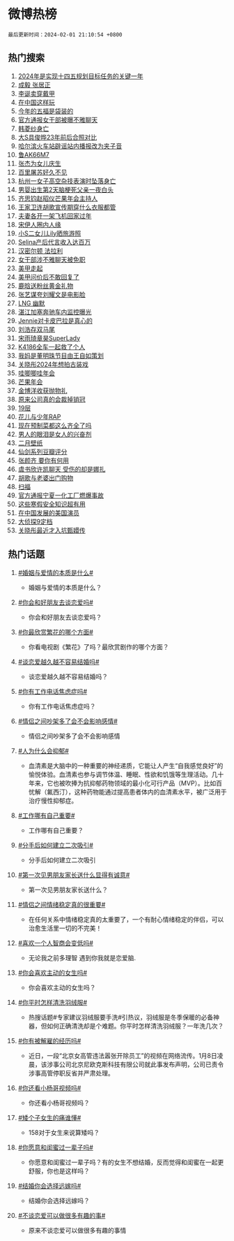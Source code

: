 # 微博热榜

`最后更新时间：2024-02-01 21:10:54 +0800`

## 热门搜索

1. [2024年是实现十四五规划目标任务的关键一年](https://m.weibo.cn/search?containerid=100103type%3D1%26t%3D10%26q%3D%232024%E5%B9%B4%E6%98%AF%E5%AE%9E%E7%8E%B0%E5%8D%81%E5%9B%9B%E4%BA%94%E8%A7%84%E5%88%92%E7%9B%AE%E6%A0%87%E4%BB%BB%E5%8A%A1%E7%9A%84%E5%85%B3%E9%94%AE%E4%B8%80%E5%B9%B4%23&stream_entry_id=51&isnewpage=1&extparam=seat%3D1%26stream_entry_id%3D51%26pos%3D0%26c_type%3D51%26dgr%3D0%26cate%3D10103%26filter_type%3Drealtimehot%26q%3D%25232024%25E5%25B9%25B4%25E6%2598%25AF%25E5%25AE%259E%25E7%258E%25B0%25E5%258D%2581%25E5%259B%259B%25E4%25BA%2594%25E8%25A7%2584%25E5%2588%2592%25E7%259B%25AE%25E6%25A0%2587%25E4%25BB%25BB%25E5%258A%25A1%25E7%259A%2584%25E5%2585%25B3%25E9%2594%25AE%25E4%25B8%2580%25E5%25B9%25B4%2523%26display_time%3D1706793052%26pre_seqid%3D170679305284691663791)
1. [成毅 张居正](https://m.weibo.cn/search?containerid=100103type%3D1%26t%3D10%26q%3D%E6%88%90%E6%AF%85+%E5%BC%A0%E5%B1%85%E6%AD%A3&stream_entry_id=31&isnewpage=1&extparam=seat%3D1%26dgr%3D0%26band_rank%3D1%26stream_entry_id%3D31%26flag%3D1%26lcate%3D5001%26realpos%3D1%26c_type%3D31%26q%3D%25E6%2588%2590%25E6%25AF%2585%2520%25E5%25BC%25A0%25E5%25B1%2585%25E6%25AD%25A3%26pos%3D0%26cate%3D5001%26filter_type%3Drealtimehot%26display_time%3D1706793052%26pre_seqid%3D170679305284691663791)
1. [李诞卖穿戴甲](https://m.weibo.cn/search?containerid=100103type%3D1%26t%3D10%26q%3D%23%E6%9D%8E%E8%AF%9E%E5%8D%96%E7%A9%BF%E6%88%B4%E7%94%B2%23&stream_entry_id=31&isnewpage=1&extparam=seat%3D1%26dgr%3D0%26band_rank%3D2%26stream_entry_id%3D31%26flag%3D1%26lcate%3D5001%26realpos%3D2%26c_type%3D31%26q%3D%2523%25E6%259D%258E%25E8%25AF%259E%25E5%258D%2596%25E7%25A9%25BF%25E6%2588%25B4%25E7%2594%25B2%2523%26pos%3D1%26cate%3D5001%26filter_type%3Drealtimehot%26display_time%3D1706793052%26pre_seqid%3D170679305284691663791)
1. [在中国这样玩](https://m.weibo.cn/search?containerid=100103type%3D1%26t%3D10%26q%3D%23%E5%9C%A8%E4%B8%AD%E5%9B%BD%E8%BF%99%E6%A0%B7%E7%8E%A9%23&stream_entry_id=31&isnewpage=1&extparam=seat%3D1%26dgr%3D0%26band_rank%3D3%26stream_entry_id%3D31%26flag%3D1%26lcate%3D5001%26realpos%3D3%26c_type%3D31%26q%3D%2523%25E5%259C%25A8%25E4%25B8%25AD%25E5%259B%25BD%25E8%25BF%2599%25E6%25A0%25B7%25E7%258E%25A9%2523%26pos%3D2%26cate%3D5001%26filter_type%3Drealtimehot%26display_time%3D1706793052%26pre_seqid%3D170679305284691663791)
1. [今年的五福是袋装的](https://m.weibo.cn/search?containerid=100103type%3D1%26t%3D10%26q%3D%23%E4%BB%8A%E5%B9%B4%E7%9A%84%E4%BA%94%E7%A6%8F%E6%98%AF%E8%A2%8B%E8%A3%85%E7%9A%84%23&stream_entry_id=31&isnewpage=1&extparam=seat%3D1%26adid%3D221925%26band_rank%3D4%26is_ad_pos%3D1%26dgr%3D0%26lcate%3D5001%26pos%3D3%26c_type%3D31%26topic_ad%3D1%26cate%3D5001%26q%3D%2523%25E4%25BB%258A%25E5%25B9%25B4%25E7%259A%2584%25E4%25BA%2594%25E7%25A6%258F%25E6%2598%25AF%25E8%25A2%258B%25E8%25A3%2585%25E7%259A%2584%2523%26filter_type%3Drealtimehot%26stream_entry_id%3D31%26display_time%3D1706793052%26pre_seqid%3D170679305284691663791)
1. [官方通报女干部被曝不雅聊天](https://m.weibo.cn/search?containerid=100103type%3D1%26t%3D10%26q%3D%23%E5%AE%98%E6%96%B9%E9%80%9A%E6%8A%A5%E5%A5%B3%E5%B9%B2%E9%83%A8%E8%A2%AB%E6%9B%9D%E4%B8%8D%E9%9B%85%E8%81%8A%E5%A4%A9%23&stream_entry_id=31&isnewpage=1&extparam=seat%3D1%26dgr%3D0%26band_rank%3D4%26stream_entry_id%3D31%26flag%3D2%26lcate%3D5001%26realpos%3D4%26c_type%3D31%26q%3D%2523%25E5%25AE%2598%25E6%2596%25B9%25E9%2580%259A%25E6%258A%25A5%25E5%25A5%25B3%25E5%25B9%25B2%25E9%2583%25A8%25E8%25A2%25AB%25E6%259B%259D%25E4%25B8%258D%25E9%259B%2585%25E8%2581%258A%25E5%25A4%25A9%2523%26pos%3D4%26cate%3D5001%26filter_type%3Drealtimehot%26display_time%3D1706793052%26pre_seqid%3D170679305284691663791)
1. [韩菱纱身亡](https://m.weibo.cn/search?containerid=100103type%3D1%26t%3D10%26q%3D%23%E9%9F%A9%E8%8F%B1%E7%BA%B1%E8%BA%AB%E4%BA%A1%23&stream_entry_id=31&isnewpage=1&extparam=seat%3D1%26dgr%3D0%26band_rank%3D5%26stream_entry_id%3D31%26flag%3D2%26lcate%3D5001%26realpos%3D5%26c_type%3D31%26q%3D%2523%25E9%259F%25A9%25E8%258F%25B1%25E7%25BA%25B1%25E8%25BA%25AB%25E4%25BA%25A1%2523%26pos%3D5%26cate%3D5001%26filter_type%3Drealtimehot%26display_time%3D1706793052%26pre_seqid%3D170679305284691663791)
1. [大S具俊晔23年前后合照对比](https://m.weibo.cn/search?containerid=100103type%3D1%26t%3D10%26q%3D%23%E5%A4%A7S%E5%85%B7%E4%BF%8A%E6%99%9423%E5%B9%B4%E5%89%8D%E5%90%8E%E5%90%88%E7%85%A7%E5%AF%B9%E6%AF%94%23&stream_entry_id=31&isnewpage=1&extparam=seat%3D1%26dgr%3D0%26band_rank%3D6%26stream_entry_id%3D31%26flag%3D1%26lcate%3D5001%26realpos%3D6%26c_type%3D31%26q%3D%2523%25E5%25A4%25A7S%25E5%2585%25B7%25E4%25BF%258A%25E6%2599%259423%25E5%25B9%25B4%25E5%2589%258D%25E5%2590%258E%25E5%2590%2588%25E7%2585%25A7%25E5%25AF%25B9%25E6%25AF%2594%2523%26pos%3D6%26cate%3D5001%26filter_type%3Drealtimehot%26display_time%3D1706793052%26pre_seqid%3D170679305284691663791)
1. [哈尔滨火车站辟谣站内播报改为夹子音](https://m.weibo.cn/search?containerid=100103type%3D1%26t%3D10%26q%3D%23%E5%93%88%E5%B0%94%E6%BB%A8%E7%81%AB%E8%BD%A6%E7%AB%99%E8%BE%9F%E8%B0%A3%E7%AB%99%E5%86%85%E6%92%AD%E6%8A%A5%E6%94%B9%E4%B8%BA%E5%A4%B9%E5%AD%90%E9%9F%B3%23&stream_entry_id=31&isnewpage=1&extparam=seat%3D1%26adid%3D222136%26dgr%3D0%26band_rank%3D7%26stream_entry_id%3D31%26is_ad_pos%3D1%26lcate%3D5001%26c_type%3D31%26q%3D%2523%25E5%2593%2588%25E5%25B0%2594%25E6%25BB%25A8%25E7%2581%25AB%25E8%25BD%25A6%25E7%25AB%2599%25E8%25BE%259F%25E8%25B0%25A3%25E7%25AB%2599%25E5%2586%2585%25E6%2592%25AD%25E6%258A%25A5%25E6%2594%25B9%25E4%25B8%25BA%25E5%25A4%25B9%25E5%25AD%2590%25E9%259F%25B3%2523%26pos%3D7%26cate%3D5001%26filter_type%3Drealtimehot%26display_time%3D1706793052%26pre_seqid%3D170679305284691663791)
1. [鲁AK66M7](https://m.weibo.cn/search?containerid=100103type%3D1%26t%3D10%26q%3D%23%E9%B2%81AK66M7%23&stream_entry_id=31&isnewpage=1&extparam=seat%3D1%26dgr%3D0%26band_rank%3D7%26stream_entry_id%3D31%26flag%3D2%26lcate%3D5001%26realpos%3D7%26c_type%3D31%26q%3D%2523%25E9%25B2%2581AK66M7%2523%26pos%3D8%26cate%3D5001%26filter_type%3Drealtimehot%26display_time%3D1706793052%26pre_seqid%3D170679305284691663791)
1. [张杰为女儿庆生](https://m.weibo.cn/search?containerid=100103type%3D1%26t%3D10%26q%3D%23%E5%BC%A0%E6%9D%B0%E4%B8%BA%E5%A5%B3%E5%84%BF%E5%BA%86%E7%94%9F%23&stream_entry_id=31&isnewpage=1&extparam=seat%3D1%26dgr%3D0%26band_rank%3D8%26stream_entry_id%3D31%26flag%3D1%26lcate%3D5001%26realpos%3D8%26c_type%3D31%26q%3D%2523%25E5%25BC%25A0%25E6%259D%25B0%25E4%25B8%25BA%25E5%25A5%25B3%25E5%2584%25BF%25E5%25BA%2586%25E7%2594%259F%2523%26pos%3D9%26cate%3D5001%26filter_type%3Drealtimehot%26display_time%3D1706793052%26pre_seqid%3D170679305284691663791)
1. [百里屠苏好久不见](https://m.weibo.cn/search?containerid=100103type%3D1%26t%3D10%26q%3D%23%E7%99%BE%E9%87%8C%E5%B1%A0%E8%8B%8F%E5%A5%BD%E4%B9%85%E4%B8%8D%E8%A7%81%23&stream_entry_id=31&isnewpage=1&extparam=seat%3D1%26dgr%3D0%26band_rank%3D9%26stream_entry_id%3D31%26flag%3D2%26lcate%3D5001%26realpos%3D9%26c_type%3D31%26q%3D%2523%25E7%2599%25BE%25E9%2587%258C%25E5%25B1%25A0%25E8%258B%258F%25E5%25A5%25BD%25E4%25B9%2585%25E4%25B8%258D%25E8%25A7%2581%2523%26pos%3D10%26cate%3D5001%26filter_type%3Drealtimehot%26display_time%3D1706793052%26pre_seqid%3D170679305284691663791)
1. [杭州一女子高空杂技表演时坠落身亡](https://m.weibo.cn/search?containerid=100103type%3D1%26t%3D10%26q%3D%23%E6%9D%AD%E5%B7%9E%E4%B8%80%E5%A5%B3%E5%AD%90%E9%AB%98%E7%A9%BA%E6%9D%82%E6%8A%80%E8%A1%A8%E6%BC%94%E6%97%B6%E5%9D%A0%E8%90%BD%E8%BA%AB%E4%BA%A1%23&stream_entry_id=31&isnewpage=1&extparam=seat%3D1%26dgr%3D0%26band_rank%3D10%26stream_entry_id%3D31%26flag%3D0%26lcate%3D5001%26realpos%3D10%26c_type%3D31%26q%3D%2523%25E6%259D%25AD%25E5%25B7%259E%25E4%25B8%2580%25E5%25A5%25B3%25E5%25AD%2590%25E9%25AB%2598%25E7%25A9%25BA%25E6%259D%2582%25E6%258A%2580%25E8%25A1%25A8%25E6%25BC%2594%25E6%2597%25B6%25E5%259D%25A0%25E8%2590%25BD%25E8%25BA%25AB%25E4%25BA%25A1%2523%26pos%3D11%26cate%3D5001%26filter_type%3Drealtimehot%26display_time%3D1706793052%26pre_seqid%3D170679305284691663791)
1. [男婴出生第2天脑梗死父亲一夜白头](https://m.weibo.cn/search?containerid=100103type%3D1%26t%3D10%26q%3D%23%E7%94%B7%E5%A9%B4%E5%87%BA%E7%94%9F%E7%AC%AC2%E5%A4%A9%E8%84%91%E6%A2%97%E6%AD%BB%E7%88%B6%E4%BA%B2%E4%B8%80%E5%A4%9C%E7%99%BD%E5%A4%B4%23&stream_entry_id=31&isnewpage=1&extparam=seat%3D1%26dgr%3D0%26band_rank%3D11%26stream_entry_id%3D31%26flag%3D2%26lcate%3D5001%26realpos%3D11%26c_type%3D31%26q%3D%2523%25E7%2594%25B7%25E5%25A9%25B4%25E5%2587%25BA%25E7%2594%259F%25E7%25AC%25AC2%25E5%25A4%25A9%25E8%2584%2591%25E6%25A2%2597%25E6%25AD%25BB%25E7%2588%25B6%25E4%25BA%25B2%25E4%25B8%2580%25E5%25A4%259C%25E7%2599%25BD%25E5%25A4%25B4%2523%26pos%3D12%26cate%3D5001%26filter_type%3Drealtimehot%26display_time%3D1706793052%26pre_seqid%3D170679305284691663791)
1. [齐思钧赵昭仪芒果年会主持人](https://m.weibo.cn/search?containerid=100103type%3D1%26t%3D10%26q%3D%23%E9%BD%90%E6%80%9D%E9%92%A7%E8%B5%B5%E6%98%AD%E4%BB%AA%E8%8A%92%E6%9E%9C%E5%B9%B4%E4%BC%9A%E4%B8%BB%E6%8C%81%E4%BA%BA%23&stream_entry_id=31&isnewpage=1&extparam=seat%3D1%26dgr%3D0%26band_rank%3D12%26stream_entry_id%3D31%26flag%3D1%26lcate%3D5001%26realpos%3D12%26c_type%3D31%26q%3D%2523%25E9%25BD%2590%25E6%2580%259D%25E9%2592%25A7%25E8%25B5%25B5%25E6%2598%25AD%25E4%25BB%25AA%25E8%258A%2592%25E6%259E%259C%25E5%25B9%25B4%25E4%25BC%259A%25E4%25B8%25BB%25E6%258C%2581%25E4%25BA%25BA%2523%26pos%3D13%26cate%3D5001%26filter_type%3Drealtimehot%26display_time%3D1706793052%26pre_seqid%3D170679305284691663791)
1. [王家卫连胡歌宣传期穿什么衣服都管](https://m.weibo.cn/search?containerid=100103type%3D1%26t%3D10%26q%3D%23%E7%8E%8B%E5%AE%B6%E5%8D%AB%E8%BF%9E%E8%83%A1%E6%AD%8C%E5%AE%A3%E4%BC%A0%E6%9C%9F%E7%A9%BF%E4%BB%80%E4%B9%88%E8%A1%A3%E6%9C%8D%E9%83%BD%E7%AE%A1%23&stream_entry_id=31&isnewpage=1&extparam=seat%3D1%26dgr%3D0%26band_rank%3D13%26stream_entry_id%3D31%26flag%3D1%26lcate%3D5001%26realpos%3D13%26c_type%3D31%26q%3D%2523%25E7%258E%258B%25E5%25AE%25B6%25E5%258D%25AB%25E8%25BF%259E%25E8%2583%25A1%25E6%25AD%258C%25E5%25AE%25A3%25E4%25BC%25A0%25E6%259C%259F%25E7%25A9%25BF%25E4%25BB%2580%25E4%25B9%2588%25E8%25A1%25A3%25E6%259C%258D%25E9%2583%25BD%25E7%25AE%25A1%2523%26pos%3D14%26cate%3D5001%26filter_type%3Drealtimehot%26display_time%3D1706793052%26pre_seqid%3D170679305284691663791)
1. [夫妻各开一架飞机回家过年](https://m.weibo.cn/search?containerid=100103type%3D1%26t%3D10%26q%3D%23%E5%A4%AB%E5%A6%BB%E5%90%84%E5%BC%80%E4%B8%80%E6%9E%B6%E9%A3%9E%E6%9C%BA%E5%9B%9E%E5%AE%B6%E8%BF%87%E5%B9%B4%23&stream_entry_id=31&isnewpage=1&extparam=seat%3D1%26dgr%3D0%26band_rank%3D14%26stream_entry_id%3D31%26flag%3D32768%26lcate%3D5001%26realpos%3D14%26c_type%3D31%26q%3D%2523%25E5%25A4%25AB%25E5%25A6%25BB%25E5%2590%2584%25E5%25BC%2580%25E4%25B8%2580%25E6%259E%25B6%25E9%25A3%259E%25E6%259C%25BA%25E5%259B%259E%25E5%25AE%25B6%25E8%25BF%2587%25E5%25B9%25B4%2523%26pos%3D15%26cate%3D5001%26filter_type%3Drealtimehot%26display_time%3D1706793052%26pre_seqid%3D170679305284691663791)
1. [宋伊人圈内人缘](https://m.weibo.cn/search?containerid=100103type%3D1%26t%3D10%26q%3D%23%E5%AE%8B%E4%BC%8A%E4%BA%BA%E5%9C%88%E5%86%85%E4%BA%BA%E7%BC%98%23&stream_entry_id=31&isnewpage=1&extparam=seat%3D1%26dgr%3D0%26band_rank%3D15%26stream_entry_id%3D31%26flag%3D1%26lcate%3D5001%26realpos%3D15%26c_type%3D31%26q%3D%2523%25E5%25AE%258B%25E4%25BC%258A%25E4%25BA%25BA%25E5%259C%2588%25E5%2586%2585%25E4%25BA%25BA%25E7%25BC%2598%2523%26pos%3D16%26cate%3D5001%26filter_type%3Drealtimehot%26display_time%3D1706793052%26pre_seqid%3D170679305284691663791)
1. [小S二女儿Lily晒旅游照](https://m.weibo.cn/search?containerid=100103type%3D1%26t%3D10%26q%3D%23%E5%B0%8FS%E4%BA%8C%E5%A5%B3%E5%84%BFLily%E6%99%92%E6%97%85%E6%B8%B8%E7%85%A7%23&stream_entry_id=31&isnewpage=1&extparam=seat%3D1%26dgr%3D0%26band_rank%3D16%26stream_entry_id%3D31%26flag%3D1%26lcate%3D5001%26realpos%3D16%26c_type%3D31%26q%3D%2523%25E5%25B0%258FS%25E4%25BA%258C%25E5%25A5%25B3%25E5%2584%25BFLily%25E6%2599%2592%25E6%2597%2585%25E6%25B8%25B8%25E7%2585%25A7%2523%26pos%3D17%26cate%3D5001%26filter_type%3Drealtimehot%26display_time%3D1706793052%26pre_seqid%3D170679305284691663791)
1. [Selina产后代言收入达百万](https://m.weibo.cn/search?containerid=100103type%3D1%26t%3D10%26q%3D%23Selina%E4%BA%A7%E5%90%8E%E4%BB%A3%E8%A8%80%E6%94%B6%E5%85%A5%E8%BE%BE%E7%99%BE%E4%B8%87%23&stream_entry_id=31&isnewpage=1&extparam=seat%3D1%26dgr%3D0%26band_rank%3D17%26stream_entry_id%3D31%26flag%3D1%26lcate%3D5001%26realpos%3D17%26c_type%3D31%26q%3D%2523Selina%25E4%25BA%25A7%25E5%2590%258E%25E4%25BB%25A3%25E8%25A8%2580%25E6%2594%25B6%25E5%2585%25A5%25E8%25BE%25BE%25E7%2599%25BE%25E4%25B8%2587%2523%26pos%3D18%26cate%3D5001%26filter_type%3Drealtimehot%26display_time%3D1706793052%26pre_seqid%3D170679305284691663791)
1. [汉密尔顿 法拉利](https://m.weibo.cn/search?containerid=100103type%3D1%26t%3D10%26q%3D%E6%B1%89%E5%AF%86%E5%B0%94%E9%A1%BF+%E6%B3%95%E6%8B%89%E5%88%A9&stream_entry_id=31&isnewpage=1&extparam=seat%3D1%26dgr%3D0%26band_rank%3D18%26stream_entry_id%3D31%26flag%3D1%26lcate%3D5001%26realpos%3D18%26c_type%3D31%26q%3D%25E6%25B1%2589%25E5%25AF%2586%25E5%25B0%2594%25E9%25A1%25BF%2520%25E6%25B3%2595%25E6%258B%2589%25E5%2588%25A9%26pos%3D19%26cate%3D5001%26filter_type%3Drealtimehot%26display_time%3D1706793052%26pre_seqid%3D170679305284691663791)
1. [女干部涉不雅聊天被免职](https://m.weibo.cn/search?containerid=100103type%3D1%26t%3D10%26q%3D%23%E5%A5%B3%E5%B9%B2%E9%83%A8%E6%B6%89%E4%B8%8D%E9%9B%85%E8%81%8A%E5%A4%A9%E8%A2%AB%E5%85%8D%E8%81%8C%23&stream_entry_id=31&isnewpage=1&extparam=seat%3D1%26dgr%3D0%26band_rank%3D19%26stream_entry_id%3D31%26flag%3D1%26lcate%3D5001%26realpos%3D19%26c_type%3D31%26q%3D%2523%25E5%25A5%25B3%25E5%25B9%25B2%25E9%2583%25A8%25E6%25B6%2589%25E4%25B8%258D%25E9%259B%2585%25E8%2581%258A%25E5%25A4%25A9%25E8%25A2%25AB%25E5%2585%258D%25E8%2581%258C%2523%26pos%3D20%26cate%3D5001%26filter_type%3Drealtimehot%26display_time%3D1706793052%26pre_seqid%3D170679305284691663791)
1. [美甲走起](https://m.weibo.cn/search?containerid=100103type%3D1%26t%3D10%26q%3D%E7%BE%8E%E7%94%B2%E8%B5%B0%E8%B5%B7&stream_entry_id=31&isnewpage=1&extparam=seat%3D1%26dgr%3D0%26band_rank%3D20%26stream_entry_id%3D31%26flag%3D1%26lcate%3D5001%26realpos%3D20%26c_type%3D31%26q%3D%25E7%25BE%258E%25E7%2594%25B2%25E8%25B5%25B0%25E8%25B5%25B7%26pos%3D21%26cate%3D5001%26filter_type%3Drealtimehot%26display_time%3D1706793052%26pre_seqid%3D170679305284691663791)
1. [美甲问价后不敢回复了](https://m.weibo.cn/search?containerid=100103type%3D1%26t%3D10%26q%3D%E7%BE%8E%E7%94%B2%E9%97%AE%E4%BB%B7%E5%90%8E%E4%B8%8D%E6%95%A2%E5%9B%9E%E5%A4%8D%E4%BA%86&stream_entry_id=31&isnewpage=1&extparam=seat%3D1%26dgr%3D0%26band_rank%3D21%26stream_entry_id%3D31%26flag%3D0%26lcate%3D5001%26realpos%3D21%26c_type%3D31%26q%3D%25E7%25BE%258E%25E7%2594%25B2%25E9%2597%25AE%25E4%25BB%25B7%25E5%2590%258E%25E4%25B8%258D%25E6%2595%25A2%25E5%259B%259E%25E5%25A4%258D%25E4%25BA%2586%26pos%3D22%26cate%3D5001%26filter_type%3Drealtimehot%26display_time%3D1706793052%26pre_seqid%3D170679305284691663791)
1. [鹿晗送粉丝黄金礼物](https://m.weibo.cn/search?containerid=100103type%3D1%26t%3D10%26q%3D%23%E9%B9%BF%E6%99%97%E9%80%81%E7%B2%89%E4%B8%9D%E9%BB%84%E9%87%91%E7%A4%BC%E7%89%A9%23&stream_entry_id=31&isnewpage=1&extparam=seat%3D1%26dgr%3D0%26band_rank%3D22%26stream_entry_id%3D31%26flag%3D0%26lcate%3D5001%26realpos%3D22%26c_type%3D31%26q%3D%2523%25E9%25B9%25BF%25E6%2599%2597%25E9%2580%2581%25E7%25B2%2589%25E4%25B8%259D%25E9%25BB%2584%25E9%2587%2591%25E7%25A4%25BC%25E7%2589%25A9%2523%26pos%3D23%26cate%3D5001%26filter_type%3Drealtimehot%26display_time%3D1706793052%26pre_seqid%3D170679305284691663791)
1. [张艺谋夸刘耀文是电影脸](https://m.weibo.cn/search?containerid=100103type%3D1%26t%3D10%26q%3D%23%E5%BC%A0%E8%89%BA%E8%B0%8B%E5%A4%B8%E5%88%98%E8%80%80%E6%96%87%E6%98%AF%E7%94%B5%E5%BD%B1%E8%84%B8%23&stream_entry_id=31&isnewpage=1&extparam=seat%3D1%26dgr%3D0%26band_rank%3D23%26stream_entry_id%3D31%26flag%3D1%26lcate%3D5001%26realpos%3D23%26c_type%3D31%26q%3D%2523%25E5%25BC%25A0%25E8%2589%25BA%25E8%25B0%258B%25E5%25A4%25B8%25E5%2588%2598%25E8%2580%2580%25E6%2596%2587%25E6%2598%25AF%25E7%2594%25B5%25E5%25BD%25B1%25E8%2584%25B8%2523%26pos%3D24%26cate%3D5001%26filter_type%3Drealtimehot%26display_time%3D1706793052%26pre_seqid%3D170679305284691663791)
1. [LNG 幽默](https://m.weibo.cn/search?containerid=100103type%3D1%26t%3D10%26q%3DLNG+%E5%B9%BD%E9%BB%98&stream_entry_id=31&isnewpage=1&extparam=seat%3D1%26dgr%3D0%26band_rank%3D24%26stream_entry_id%3D31%26flag%3D1%26lcate%3D5001%26realpos%3D24%26c_type%3D31%26q%3DLNG%2520%25E5%25B9%25BD%25E9%25BB%2598%26pos%3D25%26cate%3D5001%26filter_type%3Drealtimehot%26display_time%3D1706793052%26pre_seqid%3D170679305284691663791)
1. [湛江加塞奔驰车内监控曝光](https://m.weibo.cn/search?containerid=100103type%3D1%26t%3D10%26q%3D%23%E6%B9%9B%E6%B1%9F%E5%8A%A0%E5%A1%9E%E5%A5%94%E9%A9%B0%E8%BD%A6%E5%86%85%E7%9B%91%E6%8E%A7%E6%9B%9D%E5%85%89%23&stream_entry_id=31&isnewpage=1&extparam=seat%3D1%26dgr%3D0%26band_rank%3D25%26stream_entry_id%3D31%26flag%3D0%26lcate%3D5001%26realpos%3D25%26c_type%3D31%26q%3D%2523%25E6%25B9%259B%25E6%25B1%259F%25E5%258A%25A0%25E5%25A1%259E%25E5%25A5%2594%25E9%25A9%25B0%25E8%25BD%25A6%25E5%2586%2585%25E7%259B%2591%25E6%258E%25A7%25E6%259B%259D%25E5%2585%2589%2523%26pos%3D26%26cate%3D5001%26filter_type%3Drealtimehot%26display_time%3D1706793052%26pre_seqid%3D170679305284691663791)
1. [Jennie对卡皮巴拉是真心的](https://m.weibo.cn/search?containerid=100103type%3D1%26t%3D10%26q%3D%23Jennie%E5%AF%B9%E5%8D%A1%E7%9A%AE%E5%B7%B4%E6%8B%89%E6%98%AF%E7%9C%9F%E5%BF%83%E7%9A%84%23&stream_entry_id=31&isnewpage=1&extparam=seat%3D1%26dgr%3D0%26band_rank%3D26%26stream_entry_id%3D31%26flag%3D1%26lcate%3D5001%26realpos%3D26%26c_type%3D31%26q%3D%2523Jennie%25E5%25AF%25B9%25E5%258D%25A1%25E7%259A%25AE%25E5%25B7%25B4%25E6%258B%2589%25E6%2598%25AF%25E7%259C%259F%25E5%25BF%2583%25E7%259A%2584%2523%26pos%3D27%26cate%3D5001%26filter_type%3Drealtimehot%26display_time%3D1706793052%26pre_seqid%3D170679305284691663791)
1. [刘浩存双马尾](https://m.weibo.cn/search?containerid=100103type%3D1%26t%3D10%26q%3D%E5%88%98%E6%B5%A9%E5%AD%98%E5%8F%8C%E9%A9%AC%E5%B0%BE&stream_entry_id=31&isnewpage=1&extparam=seat%3D1%26dgr%3D0%26band_rank%3D27%26stream_entry_id%3D31%26flag%3D0%26lcate%3D5001%26realpos%3D27%26c_type%3D31%26q%3D%25E5%2588%2598%25E6%25B5%25A9%25E5%25AD%2598%25E5%258F%258C%25E9%25A9%25AC%25E5%25B0%25BE%26pos%3D28%26cate%3D5001%26filter_type%3Drealtimehot%26display_time%3D1706793052%26pre_seqid%3D170679305284691663791)
1. [宋雨琦章昊SuperLady](https://m.weibo.cn/search?containerid=100103type%3D1%26t%3D10%26q%3D%E5%AE%8B%E9%9B%A8%E7%90%A6%E7%AB%A0%E6%98%8ASuperLady&stream_entry_id=31&isnewpage=1&extparam=seat%3D1%26dgr%3D0%26band_rank%3D28%26stream_entry_id%3D31%26flag%3D1%26lcate%3D5001%26realpos%3D28%26c_type%3D31%26q%3D%25E5%25AE%258B%25E9%259B%25A8%25E7%2590%25A6%25E7%25AB%25A0%25E6%2598%258ASuperLady%26pos%3D29%26cate%3D5001%26filter_type%3Drealtimehot%26display_time%3D1706793052%26pre_seqid%3D170679305284691663791)
1. [K4186全车一起救了个人](https://m.weibo.cn/search?containerid=100103type%3D1%26t%3D10%26q%3D%23K4186%E5%85%A8%E8%BD%A6%E4%B8%80%E8%B5%B7%E6%95%91%E4%BA%86%E4%B8%AA%E4%BA%BA%23&stream_entry_id=31&isnewpage=1&extparam=seat%3D1%26dgr%3D0%26band_rank%3D29%26stream_entry_id%3D31%26flag%3D32768%26lcate%3D5001%26realpos%3D29%26c_type%3D31%26q%3D%2523K4186%25E5%2585%25A8%25E8%25BD%25A6%25E4%25B8%2580%25E8%25B5%25B7%25E6%2595%2591%25E4%25BA%2586%25E4%25B8%25AA%25E4%25BA%25BA%2523%26pos%3D30%26cate%3D5001%26filter_type%3Drealtimehot%26display_time%3D1706793052%26pre_seqid%3D170679305284691663791)
1. [我妈是董明珠节目由王自如策划](https://m.weibo.cn/search?containerid=100103type%3D1%26t%3D10%26q%3D%23%E6%88%91%E5%A6%88%E6%98%AF%E8%91%A3%E6%98%8E%E7%8F%A0%E8%8A%82%E7%9B%AE%E7%94%B1%E7%8E%8B%E8%87%AA%E5%A6%82%E7%AD%96%E5%88%92%23&stream_entry_id=31&isnewpage=1&extparam=seat%3D1%26dgr%3D0%26band_rank%3D30%26stream_entry_id%3D31%26flag%3D0%26lcate%3D5001%26realpos%3D30%26c_type%3D31%26q%3D%2523%25E6%2588%2591%25E5%25A6%2588%25E6%2598%25AF%25E8%2591%25A3%25E6%2598%258E%25E7%258F%25A0%25E8%258A%2582%25E7%259B%25AE%25E7%2594%25B1%25E7%258E%258B%25E8%2587%25AA%25E5%25A6%2582%25E7%25AD%2596%25E5%2588%2592%2523%26pos%3D31%26cate%3D5001%26filter_type%3Drealtimehot%26display_time%3D1706793052%26pre_seqid%3D170679305284691663791)
1. [关晓彤2024年想拍古装戏](https://m.weibo.cn/search?containerid=100103type%3D1%26t%3D10%26q%3D%23%E5%85%B3%E6%99%93%E5%BD%A42024%E5%B9%B4%E6%83%B3%E6%8B%8D%E5%8F%A4%E8%A3%85%E6%88%8F%23&stream_entry_id=31&isnewpage=1&extparam=seat%3D1%26dgr%3D0%26band_rank%3D31%26stream_entry_id%3D31%26flag%3D1%26lcate%3D5001%26realpos%3D31%26c_type%3D31%26q%3D%2523%25E5%2585%25B3%25E6%2599%2593%25E5%25BD%25A42024%25E5%25B9%25B4%25E6%2583%25B3%25E6%258B%258D%25E5%258F%25A4%25E8%25A3%2585%25E6%2588%258F%2523%26pos%3D32%26cate%3D5001%26filter_type%3Drealtimehot%26display_time%3D1706793052%26pre_seqid%3D170679305284691663791)
1. [哇唧唧哇年会](https://m.weibo.cn/search?containerid=100103type%3D1%26t%3D10%26q%3D%E5%93%87%E5%94%A7%E5%94%A7%E5%93%87%E5%B9%B4%E4%BC%9A&stream_entry_id=31&isnewpage=1&extparam=seat%3D1%26dgr%3D0%26band_rank%3D32%26stream_entry_id%3D31%26flag%3D1%26lcate%3D5001%26realpos%3D32%26c_type%3D31%26q%3D%25E5%2593%2587%25E5%2594%25A7%25E5%2594%25A7%25E5%2593%2587%25E5%25B9%25B4%25E4%25BC%259A%26pos%3D33%26cate%3D5001%26filter_type%3Drealtimehot%26display_time%3D1706793052%26pre_seqid%3D170679305284691663791)
1. [芒果年会](https://m.weibo.cn/search?containerid=100103type%3D1%26t%3D10%26q%3D%E8%8A%92%E6%9E%9C%E5%B9%B4%E4%BC%9A&stream_entry_id=31&isnewpage=1&extparam=seat%3D1%26dgr%3D0%26band_rank%3D33%26stream_entry_id%3D31%26flag%3D1%26lcate%3D5001%26realpos%3D33%26c_type%3D31%26q%3D%25E8%258A%2592%25E6%259E%259C%25E5%25B9%25B4%25E4%25BC%259A%26pos%3D34%26cate%3D5001%26filter_type%3Drealtimehot%26display_time%3D1706793052%26pre_seqid%3D170679305284691663791)
1. [金博洋收获抛物礼](https://m.weibo.cn/search?containerid=100103type%3D1%26t%3D10%26q%3D%23%E9%87%91%E5%8D%9A%E6%B4%8B%E6%94%B6%E8%8E%B7%E6%8A%9B%E7%89%A9%E7%A4%BC%23&stream_entry_id=31&isnewpage=1&extparam=seat%3D1%26dgr%3D0%26band_rank%3D34%26stream_entry_id%3D31%26flag%3D1%26lcate%3D5001%26realpos%3D34%26c_type%3D31%26q%3D%2523%25E9%2587%2591%25E5%258D%259A%25E6%25B4%258B%25E6%2594%25B6%25E8%258E%25B7%25E6%258A%259B%25E7%2589%25A9%25E7%25A4%25BC%2523%26pos%3D35%26cate%3D5001%26filter_type%3Drealtimehot%26display_time%3D1706793052%26pre_seqid%3D170679305284691663791)
1. [原来公司真的会裁掉销冠](https://m.weibo.cn/search?containerid=100103type%3D1%26t%3D10%26q%3D%E5%8E%9F%E6%9D%A5%E5%85%AC%E5%8F%B8%E7%9C%9F%E7%9A%84%E4%BC%9A%E8%A3%81%E6%8E%89%E9%94%80%E5%86%A0&stream_entry_id=31&isnewpage=1&extparam=seat%3D1%26dgr%3D0%26band_rank%3D35%26stream_entry_id%3D31%26flag%3D0%26lcate%3D5001%26realpos%3D35%26c_type%3D31%26q%3D%25E5%258E%259F%25E6%259D%25A5%25E5%2585%25AC%25E5%258F%25B8%25E7%259C%259F%25E7%259A%2584%25E4%25BC%259A%25E8%25A3%2581%25E6%258E%2589%25E9%2594%2580%25E5%2586%25A0%26pos%3D36%26cate%3D5001%26filter_type%3Drealtimehot%26display_time%3D1706793052%26pre_seqid%3D170679305284691663791)
1. [19层](https://m.weibo.cn/search?containerid=100103type%3D1%26t%3D10%26q%3D19%E5%B1%82&stream_entry_id=31&isnewpage=1&extparam=seat%3D1%26dgr%3D0%26band_rank%3D36%26stream_entry_id%3D31%26flag%3D1%26lcate%3D5001%26realpos%3D36%26c_type%3D31%26q%3D19%25E5%25B1%2582%26pos%3D37%26cate%3D5001%26filter_type%3Drealtimehot%26display_time%3D1706793052%26pre_seqid%3D170679305284691663791)
1. [花儿与少年RAP](https://m.weibo.cn/search?containerid=100103type%3D1%26t%3D10%26q%3D%E8%8A%B1%E5%84%BF%E4%B8%8E%E5%B0%91%E5%B9%B4RAP&stream_entry_id=31&isnewpage=1&extparam=seat%3D1%26dgr%3D0%26band_rank%3D37%26stream_entry_id%3D31%26flag%3D1%26lcate%3D5001%26realpos%3D37%26c_type%3D31%26q%3D%25E8%258A%25B1%25E5%2584%25BF%25E4%25B8%258E%25E5%25B0%2591%25E5%25B9%25B4RAP%26pos%3D38%26cate%3D5001%26filter_type%3Drealtimehot%26display_time%3D1706793052%26pre_seqid%3D170679305284691663791)
1. [现在预制菜都这么齐全了吗](https://m.weibo.cn/search?containerid=100103type%3D1%26t%3D10%26q%3D%E7%8E%B0%E5%9C%A8%E9%A2%84%E5%88%B6%E8%8F%9C%E9%83%BD%E8%BF%99%E4%B9%88%E9%BD%90%E5%85%A8%E4%BA%86%E5%90%97&stream_entry_id=31&isnewpage=1&extparam=seat%3D1%26dgr%3D0%26band_rank%3D38%26stream_entry_id%3D31%26flag%3D1%26lcate%3D5001%26realpos%3D38%26c_type%3D31%26q%3D%25E7%258E%25B0%25E5%259C%25A8%25E9%25A2%2584%25E5%2588%25B6%25E8%258F%259C%25E9%2583%25BD%25E8%25BF%2599%25E4%25B9%2588%25E9%25BD%2590%25E5%2585%25A8%25E4%25BA%2586%25E5%2590%2597%26pos%3D39%26cate%3D5001%26filter_type%3Drealtimehot%26display_time%3D1706793052%26pre_seqid%3D170679305284691663791)
1. [男人的眼泪是女人的兴奋剂](https://m.weibo.cn/search?containerid=100103type%3D1%26t%3D10%26q%3D%23%E7%94%B7%E4%BA%BA%E7%9A%84%E7%9C%BC%E6%B3%AA%E6%98%AF%E5%A5%B3%E4%BA%BA%E7%9A%84%E5%85%B4%E5%A5%8B%E5%89%82%23&stream_entry_id=31&isnewpage=1&extparam=seat%3D1%26dgr%3D0%26band_rank%3D39%26stream_entry_id%3D31%26flag%3D1%26lcate%3D5001%26realpos%3D39%26c_type%3D31%26q%3D%2523%25E7%2594%25B7%25E4%25BA%25BA%25E7%259A%2584%25E7%259C%25BC%25E6%25B3%25AA%25E6%2598%25AF%25E5%25A5%25B3%25E4%25BA%25BA%25E7%259A%2584%25E5%2585%25B4%25E5%25A5%258B%25E5%2589%2582%2523%26pos%3D40%26cate%3D5001%26filter_type%3Drealtimehot%26display_time%3D1706793052%26pre_seqid%3D170679305284691663791)
1. [二月壁纸](https://m.weibo.cn/search?containerid=100103type%3D1%26t%3D10%26q%3D%E4%BA%8C%E6%9C%88%E5%A3%81%E7%BA%B8&stream_entry_id=31&isnewpage=1&extparam=seat%3D1%26dgr%3D0%26band_rank%3D40%26stream_entry_id%3D31%26flag%3D0%26lcate%3D5001%26realpos%3D40%26c_type%3D31%26q%3D%25E4%25BA%258C%25E6%259C%2588%25E5%25A3%2581%25E7%25BA%25B8%26pos%3D41%26cate%3D5001%26filter_type%3Drealtimehot%26display_time%3D1706793052%26pre_seqid%3D170679305284691663791)
1. [仙剑系列豆瓣评分](https://m.weibo.cn/search?containerid=100103type%3D1%26t%3D10%26q%3D%E4%BB%99%E5%89%91%E7%B3%BB%E5%88%97%E8%B1%86%E7%93%A3%E8%AF%84%E5%88%86&stream_entry_id=31&isnewpage=1&extparam=seat%3D1%26dgr%3D0%26band_rank%3D41%26stream_entry_id%3D31%26flag%3D1%26lcate%3D5001%26realpos%3D41%26c_type%3D31%26q%3D%25E4%25BB%2599%25E5%2589%2591%25E7%25B3%25BB%25E5%2588%2597%25E8%25B1%2586%25E7%2593%25A3%25E8%25AF%2584%25E5%2588%2586%26pos%3D42%26cate%3D5001%26filter_type%3Drealtimehot%26display_time%3D1706793052%26pre_seqid%3D170679305284691663791)
1. [张颜齐 要你有何用](https://m.weibo.cn/search?containerid=100103type%3D1%26t%3D10%26q%3D%E5%BC%A0%E9%A2%9C%E9%BD%90+%E8%A6%81%E4%BD%A0%E6%9C%89%E4%BD%95%E7%94%A8&stream_entry_id=31&isnewpage=1&extparam=seat%3D1%26dgr%3D0%26band_rank%3D42%26stream_entry_id%3D31%26flag%3D1%26lcate%3D5001%26realpos%3D42%26c_type%3D31%26q%3D%25E5%25BC%25A0%25E9%25A2%259C%25E9%25BD%2590%2520%25E8%25A6%2581%25E4%25BD%25A0%25E6%259C%2589%25E4%25BD%2595%25E7%2594%25A8%26pos%3D43%26cate%3D5001%26filter_type%3Drealtimehot%26display_time%3D1706793052%26pre_seqid%3D170679305284691663791)
1. [虞书欣许凯聊天 受伤的却是娜扎](https://m.weibo.cn/search?containerid=100103type%3D1%26t%3D10%26q%3D%E8%99%9E%E4%B9%A6%E6%AC%A3%E8%AE%B8%E5%87%AF%E8%81%8A%E5%A4%A9+%E5%8F%97%E4%BC%A4%E7%9A%84%E5%8D%B4%E6%98%AF%E5%A8%9C%E6%89%8E&stream_entry_id=31&isnewpage=1&extparam=seat%3D1%26dgr%3D0%26band_rank%3D43%26stream_entry_id%3D31%26flag%3D1%26lcate%3D5001%26realpos%3D43%26c_type%3D31%26q%3D%25E8%2599%259E%25E4%25B9%25A6%25E6%25AC%25A3%25E8%25AE%25B8%25E5%2587%25AF%25E8%2581%258A%25E5%25A4%25A9%2520%25E5%258F%2597%25E4%25BC%25A4%25E7%259A%2584%25E5%258D%25B4%25E6%2598%25AF%25E5%25A8%259C%25E6%2589%258E%26pos%3D44%26cate%3D5001%26filter_type%3Drealtimehot%26display_time%3D1706793052%26pre_seqid%3D170679305284691663791)
1. [胡歌与老婆出门购物](https://m.weibo.cn/search?containerid=100103type%3D1%26t%3D10%26q%3D%E8%83%A1%E6%AD%8C%E4%B8%8E%E8%80%81%E5%A9%86%E5%87%BA%E9%97%A8%E8%B4%AD%E7%89%A9&stream_entry_id=31&isnewpage=1&extparam=seat%3D1%26dgr%3D0%26band_rank%3D44%26stream_entry_id%3D31%26flag%3D0%26lcate%3D5001%26realpos%3D44%26c_type%3D31%26q%3D%25E8%2583%25A1%25E6%25AD%258C%25E4%25B8%258E%25E8%2580%2581%25E5%25A9%2586%25E5%2587%25BA%25E9%2597%25A8%25E8%25B4%25AD%25E7%2589%25A9%26pos%3D45%26cate%3D5001%26filter_type%3Drealtimehot%26display_time%3D1706793052%26pre_seqid%3D170679305284691663791)
1. [扫福](https://m.weibo.cn/search?containerid=100103type%3D1%26t%3D10%26q%3D%E6%89%AB%E7%A6%8F&stream_entry_id=31&isnewpage=1&extparam=seat%3D1%26dgr%3D0%26band_rank%3D45%26stream_entry_id%3D31%26flag%3D1%26lcate%3D5001%26realpos%3D45%26c_type%3D31%26q%3D%25E6%2589%25AB%25E7%25A6%258F%26pos%3D46%26cate%3D5001%26filter_type%3Drealtimehot%26display_time%3D1706793052%26pre_seqid%3D170679305284691663791)
1. [官方通报宁夏一化工厂燃爆事故](https://m.weibo.cn/search?containerid=100103type%3D1%26t%3D10%26q%3D%23%E5%AE%98%E6%96%B9%E9%80%9A%E6%8A%A5%E5%AE%81%E5%A4%8F%E4%B8%80%E5%8C%96%E5%B7%A5%E5%8E%82%E7%87%83%E7%88%86%E4%BA%8B%E6%95%85%23&stream_entry_id=31&isnewpage=1&extparam=seat%3D1%26dgr%3D0%26band_rank%3D46%26stream_entry_id%3D31%26flag%3D1%26lcate%3D5001%26realpos%3D46%26c_type%3D31%26q%3D%2523%25E5%25AE%2598%25E6%2596%25B9%25E9%2580%259A%25E6%258A%25A5%25E5%25AE%2581%25E5%25A4%258F%25E4%25B8%2580%25E5%258C%2596%25E5%25B7%25A5%25E5%258E%2582%25E7%2587%2583%25E7%2588%2586%25E4%25BA%258B%25E6%2595%2585%2523%26pos%3D47%26cate%3D5001%26filter_type%3Drealtimehot%26display_time%3D1706793052%26pre_seqid%3D170679305284691663791)
1. [这些寒假安全知识超有用](https://m.weibo.cn/search?containerid=100103type%3D1%26t%3D10%26q%3D%23%E8%BF%99%E4%BA%9B%E5%AF%92%E5%81%87%E5%AE%89%E5%85%A8%E7%9F%A5%E8%AF%86%E8%B6%85%E6%9C%89%E7%94%A8%23&stream_entry_id=31&isnewpage=1&extparam=seat%3D1%26dgr%3D0%26band_rank%3D47%26stream_entry_id%3D31%26flag%3D1%26lcate%3D5001%26realpos%3D47%26c_type%3D31%26q%3D%2523%25E8%25BF%2599%25E4%25BA%259B%25E5%25AF%2592%25E5%2581%2587%25E5%25AE%2589%25E5%2585%25A8%25E7%259F%25A5%25E8%25AF%2586%25E8%25B6%2585%25E6%259C%2589%25E7%2594%25A8%2523%26pos%3D48%26cate%3D5001%26filter_type%3Drealtimehot%26display_time%3D1706793052%26pre_seqid%3D170679305284691663791)
1. [在中国发展的美国演员](https://m.weibo.cn/search?containerid=100103type%3D1%26t%3D10%26q%3D%E5%9C%A8%E4%B8%AD%E5%9B%BD%E5%8F%91%E5%B1%95%E7%9A%84%E7%BE%8E%E5%9B%BD%E6%BC%94%E5%91%98&stream_entry_id=31&isnewpage=1&extparam=seat%3D1%26dgr%3D0%26band_rank%3D48%26stream_entry_id%3D31%26flag%3D1%26lcate%3D5001%26realpos%3D48%26c_type%3D31%26q%3D%25E5%259C%25A8%25E4%25B8%25AD%25E5%259B%25BD%25E5%258F%2591%25E5%25B1%2595%25E7%259A%2584%25E7%25BE%258E%25E5%259B%25BD%25E6%25BC%2594%25E5%2591%2598%26pos%3D49%26cate%3D5001%26filter_type%3Drealtimehot%26display_time%3D1706793052%26pre_seqid%3D170679305284691663791)
1. [大侦探9定档](https://m.weibo.cn/search?containerid=100103type%3D1%26t%3D10%26q%3D%23%E5%A4%A7%E4%BE%A6%E6%8E%A29%E5%AE%9A%E6%A1%A3%23&stream_entry_id=31&isnewpage=1&extparam=seat%3D1%26dgr%3D0%26band_rank%3D49%26stream_entry_id%3D31%26flag%3D0%26lcate%3D5001%26realpos%3D49%26c_type%3D31%26q%3D%2523%25E5%25A4%25A7%25E4%25BE%25A6%25E6%258E%25A29%25E5%25AE%259A%25E6%25A1%25A3%2523%26pos%3D50%26cate%3D5001%26filter_type%3Drealtimehot%26display_time%3D1706793052%26pre_seqid%3D170679305284691663791)
1. [关晓彤最近才入坑甄嬛传](https://m.weibo.cn/search?containerid=100103type%3D1%26t%3D10%26q%3D%23%E5%85%B3%E6%99%93%E5%BD%A4%E6%9C%80%E8%BF%91%E6%89%8D%E5%85%A5%E5%9D%91%E7%94%84%E5%AC%9B%E4%BC%A0%23&stream_entry_id=31&isnewpage=1&extparam=seat%3D1%26dgr%3D0%26band_rank%3D50%26stream_entry_id%3D31%26flag%3D0%26lcate%3D5001%26realpos%3D50%26c_type%3D31%26q%3D%2523%25E5%2585%25B3%25E6%2599%2593%25E5%25BD%25A4%25E6%259C%2580%25E8%25BF%2591%25E6%2589%258D%25E5%2585%25A5%25E5%259D%2591%25E7%2594%2584%25E5%25AC%259B%25E4%25BC%25A0%2523%26pos%3D51%26cate%3D5001%26filter_type%3Drealtimehot%26display_time%3D1706793052%26pre_seqid%3D170679305284691663791)

## 热门话题

1. [#婚姻与爱情的本质是什么#](https://m.weibo.cn/search?containerid=231522type%3D1%26t%3D10%26q%3D%23%E5%A9%9A%E5%A7%BB%E4%B8%8E%E7%88%B1%E6%83%85%E7%9A%84%E6%9C%AC%E8%B4%A8%E6%98%AF%E4%BB%80%E4%B9%88%23&stream_entry_id=128&isnewpage=1&extparam=seat%3D1%26lcate%3D5004%26pos%3D1-0-0%26c_type%3D128%26unitid%3D1704881162756%26cate%3D5004%26dgr%3D0%26display_time%3D1706793054%26pre_seqid%3D170679305411504264221)
    - 婚姻与爱情的本质是什么？

1. [#你会和好朋友去谈恋爱吗#](https://m.weibo.cn/search?containerid=231522type%3D1%26t%3D10%26q%3D%23%E4%BD%A0%E4%BC%9A%E5%92%8C%E5%A5%BD%E6%9C%8B%E5%8F%8B%E5%8E%BB%E8%B0%88%E6%81%8B%E7%88%B1%E5%90%97%23&stream_entry_id=128&isnewpage=1&extparam=seat%3D1%26lcate%3D5004%26pos%3D1-0-1%26c_type%3D128%26unitid%3D1704849959446%26cate%3D5004%26dgr%3D0%26display_time%3D1706793054%26pre_seqid%3D170679305411504264221)
    - 你会和好朋友去谈恋爱吗？

1. [#你最欣赏繁花的哪个方面#](https://m.weibo.cn/search?containerid=231522type%3D1%26t%3D10%26q%3D%23%E4%BD%A0%E6%9C%80%E6%AC%A3%E8%B5%8F%E7%B9%81%E8%8A%B1%E7%9A%84%E5%93%AA%E4%B8%AA%E6%96%B9%E9%9D%A2%23&stream_entry_id=128&isnewpage=1&extparam=seat%3D1%26lcate%3D5004%26pos%3D1-0-2%26c_type%3D128%26unitid%3D1704872158127%26cate%3D5004%26dgr%3D0%26display_time%3D1706793054%26pre_seqid%3D170679305411504264221)
    - 你看电视剧《繁花》了吗？最欣赏剧作的哪个方面？

1. [#谈恋爱越久越不容易结婚吗#](https://m.weibo.cn/search?containerid=231522type%3D1%26t%3D10%26q%3D%23%E8%B0%88%E6%81%8B%E7%88%B1%E8%B6%8A%E4%B9%85%E8%B6%8A%E4%B8%8D%E5%AE%B9%E6%98%93%E7%BB%93%E5%A9%9A%E5%90%97%23&stream_entry_id=128&isnewpage=1&extparam=seat%3D1%26lcate%3D5004%26pos%3D1-0-3%26c_type%3D128%26unitid%3D1704871559387%26cate%3D5004%26dgr%3D0%26display_time%3D1706793054%26pre_seqid%3D170679305411504264221)
    - 谈恋爱越久越不容易结婚吗？

1. [#你有工作电话焦虑症吗#](https://m.weibo.cn/search?containerid=231522type%3D1%26t%3D10%26q%3D%23%E4%BD%A0%E6%9C%89%E5%B7%A5%E4%BD%9C%E7%94%B5%E8%AF%9D%E7%84%A6%E8%99%91%E7%97%87%E5%90%97%23&stream_entry_id=128&isnewpage=1&extparam=seat%3D1%26lcate%3D5004%26pos%3D1-0-4%26c_type%3D128%26unitid%3D1704877884678%26cate%3D5004%26dgr%3D0%26display_time%3D1706793054%26pre_seqid%3D170679305411504264221)
    - 你有工作电话焦虑症吗？

1. [#情侣之间吵架多了会不会影响感情#](https://m.weibo.cn/search?containerid=231522type%3D1%26t%3D10%26q%3D%23%E6%83%85%E4%BE%A3%E4%B9%8B%E9%97%B4%E5%90%B5%E6%9E%B6%E5%A4%9A%E4%BA%86%E4%BC%9A%E4%B8%8D%E4%BC%9A%E5%BD%B1%E5%93%8D%E6%84%9F%E6%83%85%23&stream_entry_id=128&isnewpage=1&extparam=seat%3D1%26lcate%3D5004%26pos%3D1-0-5%26c_type%3D128%26unitid%3D1704792093809%26cate%3D5004%26dgr%3D0%26display_time%3D1706793054%26pre_seqid%3D170679305411504264221)
    - 情侣之间吵架多了会不会影响感情

1. [#人为什么会抑郁#](https://m.weibo.cn/search?containerid=231522type%3D1%26t%3D10%26q%3D%23%E4%BA%BA%E4%B8%BA%E4%BB%80%E4%B9%88%E4%BC%9A%E6%8A%91%E9%83%81%23&stream_entry_id=128&isnewpage=1&extparam=seat%3D1%26lcate%3D5004%26pos%3D1-0-6%26c_type%3D128%26unitid%3D1704881163792%26cate%3D5004%26dgr%3D0%26display_time%3D1706793054%26pre_seqid%3D170679305411504264221)
    - 血清素是大脑中的一种重要的神经递质，它能让人产生“自我感觉良好”的愉悦体验。血清素也参与调节体温、睡眠、性欲和饥饿等生理活动。几十年来，它也被吹捧为抗抑郁药物领域的最小化可行产品（MVP）。比如百忧解（氟西汀），这种药物能通过提高患者体内的血清素水平，被广泛用于治疗慢性抑郁症。

1. [#工作哪有自己重要#](https://m.weibo.cn/search?containerid=231522type%3D1%26t%3D10%26q%3D%23%E5%B7%A5%E4%BD%9C%E5%93%AA%E6%9C%89%E8%87%AA%E5%B7%B1%E9%87%8D%E8%A6%81%23&stream_entry_id=128&isnewpage=1&extparam=seat%3D1%26lcate%3D5004%26pos%3D1-0-7%26c_type%3D128%26unitid%3D1704949537973%26cate%3D5004%26dgr%3D0%26display_time%3D1706793054%26pre_seqid%3D170679305411504264221)
    - 工作哪有自己重要？

1. [#分手后如何建立二次吸引#](https://m.weibo.cn/search?containerid=231522type%3D1%26t%3D10%26q%3D%23%E5%88%86%E6%89%8B%E5%90%8E%E5%A6%82%E4%BD%95%E5%BB%BA%E7%AB%8B%E4%BA%8C%E6%AC%A1%E5%90%B8%E5%BC%95%23&stream_entry_id=128&isnewpage=1&extparam=seat%3D1%26lcate%3D5004%26pos%3D1-0-8%26c_type%3D128%26unitid%3D1704870666886%26cate%3D5004%26dgr%3D0%26display_time%3D1706793054%26pre_seqid%3D170679305411504264221)
    - 分手后如何建立二次吸引

1. [#第一次见男朋友家长送什么显得有诚意#](https://m.weibo.cn/search?containerid=231522type%3D1%26t%3D10%26q%3D%23%E7%AC%AC%E4%B8%80%E6%AC%A1%E8%A7%81%E7%94%B7%E6%9C%8B%E5%8F%8B%E5%AE%B6%E9%95%BF%E9%80%81%E4%BB%80%E4%B9%88%E6%98%BE%E5%BE%97%E6%9C%89%E8%AF%9A%E6%84%8F%23&stream_entry_id=128&isnewpage=1&extparam=seat%3D1%26lcate%3D5004%26pos%3D1-0-9%26c_type%3D128%26unitid%3D1704946836507%26cate%3D5004%26dgr%3D0%26display_time%3D1706793054%26pre_seqid%3D170679305411504264221)
    - 第一次见男朋友家长送什么？

1. [#情侣之间情绪稳定真的很重要#](https://m.weibo.cn/search?containerid=231522type%3D1%26t%3D10%26q%3D%23%E6%83%85%E4%BE%A3%E4%B9%8B%E9%97%B4%E6%83%85%E7%BB%AA%E7%A8%B3%E5%AE%9A%E7%9C%9F%E7%9A%84%E5%BE%88%E9%87%8D%E8%A6%81%23&stream_entry_id=128&isnewpage=1&extparam=seat%3D1%26lcate%3D5004%26pos%3D1-0-10%26c_type%3D128%26unitid%3D1704779493657%26cate%3D5004%26dgr%3D0%26display_time%3D1706793054%26pre_seqid%3D170679305411504264221)
    - 在任何关系中情绪稳定真的太重要了，一个有耐心情绪稳定的伴侣，可以治愈生活里一切的不完美！

1. [#喜欢一个人智商会变低吗#](https://m.weibo.cn/search?containerid=231522type%3D1%26t%3D10%26q%3D%23%E5%96%9C%E6%AC%A2%E4%B8%80%E4%B8%AA%E4%BA%BA%E6%99%BA%E5%95%86%E4%BC%9A%E5%8F%98%E4%BD%8E%E5%90%97%23&stream_entry_id=128&isnewpage=1&extparam=seat%3D1%26lcate%3D5004%26pos%3D1-0-11%26c_type%3D128%26unitid%3D1704783068038%26cate%3D5004%26dgr%3D0%26display_time%3D1706793054%26pre_seqid%3D170679305411504264221)
    - 无论我之前多理智  遇到你我就是恋爱脑.

1. [#你会喜欢主动的女生吗#](https://m.weibo.cn/search?containerid=231522type%3D1%26t%3D10%26q%3D%23%E4%BD%A0%E4%BC%9A%E5%96%9C%E6%AC%A2%E4%B8%BB%E5%8A%A8%E7%9A%84%E5%A5%B3%E7%94%9F%E5%90%97%23&stream_entry_id=128&isnewpage=1&extparam=seat%3D1%26lcate%3D5004%26pos%3D1-0-12%26c_type%3D128%26unitid%3D1704786077236%26cate%3D5004%26dgr%3D0%26display_time%3D1706793054%26pre_seqid%3D170679305411504264221)
    - 你会喜欢主动的女生吗？

1. [#你平时怎样清洗羽绒服#](https://m.weibo.cn/search?containerid=231522type%3D1%26t%3D10%26q%3D%23%E4%BD%A0%E5%B9%B3%E6%97%B6%E6%80%8E%E6%A0%B7%E6%B8%85%E6%B4%97%E7%BE%BD%E7%BB%92%E6%9C%8D%23&stream_entry_id=128&isnewpage=1&extparam=seat%3D1%26lcate%3D5004%26pos%3D1-0-13%26c_type%3D128%26unitid%3D1704789081364%26cate%3D5004%26dgr%3D0%26display_time%3D1706793054%26pre_seqid%3D170679305411504264221)
    - 热搜话题#专家建议羽绒服要手洗#引热议，羽绒服是冬季保暖的必备神器，但如何正确清洗却是个难题。你平时怎样清洗羽绒服？一年洗几次？

1. [#你有被解雇的经历吗#](https://m.weibo.cn/search?containerid=231522type%3D1%26t%3D10%26q%3D%23%E4%BD%A0%E6%9C%89%E8%A2%AB%E8%A7%A3%E9%9B%87%E7%9A%84%E7%BB%8F%E5%8E%86%E5%90%97%23&stream_entry_id=128&isnewpage=1&extparam=seat%3D1%26lcate%3D5004%26pos%3D1-0-14%26c_type%3D128%26unitid%3D1704794482090%26cate%3D5004%26dgr%3D0%26display_time%3D1706793054%26pre_seqid%3D170679305411504264221)
    - 近日，一段“北京女高管违法嚣张开除员工”的视频在网络流传。1月8日凌晨，该涉事公司北京尼欧克斯科技有限公司就此事发布声明，公司已责令涉事高管停职反省并严肃处理。

1. [#你还看小杨哥视频吗#](https://m.weibo.cn/search?containerid=231522type%3D1%26t%3D10%26q%3D%23%E4%BD%A0%E8%BF%98%E7%9C%8B%E5%B0%8F%E6%9D%A8%E5%93%A5%E8%A7%86%E9%A2%91%E5%90%97%23&stream_entry_id=128&isnewpage=1&extparam=seat%3D1%26lcate%3D5004%26pos%3D1-0-15%26c_type%3D128%26unitid%3D1704797193944%26cate%3D5004%26dgr%3D0%26display_time%3D1706793054%26pre_seqid%3D170679305411504264221)
    - 你还看小杨哥视频吗？

1. [#矮个子女生的痛谁懂#](https://m.weibo.cn/search?containerid=231522type%3D1%26t%3D10%26q%3D%23%E7%9F%AE%E4%B8%AA%E5%AD%90%E5%A5%B3%E7%94%9F%E7%9A%84%E7%97%9B%E8%B0%81%E6%87%82%23&stream_entry_id=128&isnewpage=1&extparam=seat%3D1%26lcate%3D5004%26pos%3D1-0-16%26c_type%3D128%26unitid%3D1704804675994%26cate%3D5004%26dgr%3D0%26display_time%3D1706793054%26pre_seqid%3D170679305411504264221)
    - 158对于女生来说算矮吗？

1. [#你愿意和闺蜜过一辈子吗#](https://m.weibo.cn/search?containerid=231522type%3D1%26t%3D10%26q%3D%23%E4%BD%A0%E6%84%BF%E6%84%8F%E5%92%8C%E9%97%BA%E8%9C%9C%E8%BF%87%E4%B8%80%E8%BE%88%E5%AD%90%E5%90%97%23&stream_entry_id=128&isnewpage=1&extparam=seat%3D1%26lcate%3D5004%26pos%3D1-0-17%26c_type%3D128%26unitid%3D1704875757520%26cate%3D5004%26dgr%3D0%26display_time%3D1706793054%26pre_seqid%3D170679305411504264221)
    - 你愿意和闺蜜过一辈子吗？有的女生不想结婚，反而觉得和闺蜜在一起更舒服，你也是这样吗？

1. [#结婚你会选择远嫁吗#](https://m.weibo.cn/search?containerid=231522type%3D1%26t%3D10%26q%3D%23%E7%BB%93%E5%A9%9A%E4%BD%A0%E4%BC%9A%E9%80%89%E6%8B%A9%E8%BF%9C%E5%AB%81%E5%90%97%23&stream_entry_id=128&isnewpage=1&extparam=seat%3D1%26lcate%3D5004%26pos%3D1-0-18%26c_type%3D128%26unitid%3D1704870361894%26cate%3D5004%26dgr%3D0%26display_time%3D1706793054%26pre_seqid%3D170679305411504264221)
    - 结婚你会选择远嫁吗？

1. [#不谈恋爱可以做很多有趣的事#](https://m.weibo.cn/search?containerid=231522type%3D1%26t%3D10%26q%3D%23%E4%B8%8D%E8%B0%88%E6%81%8B%E7%88%B1%E5%8F%AF%E4%BB%A5%E5%81%9A%E5%BE%88%E5%A4%9A%E6%9C%89%E8%B6%A3%E7%9A%84%E4%BA%8B%23&stream_entry_id=128&isnewpage=1&extparam=seat%3D1%26lcate%3D5004%26pos%3D1-0-19%26c_type%3D128%26unitid%3D1704865280259%26cate%3D5004%26dgr%3D0%26display_time%3D1706793054%26pre_seqid%3D170679305411504264221)
    - 原来不谈恋爱可以做很多有趣的事情

